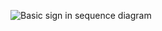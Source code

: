 <div class="common-image-format">

![Basic sign in sequence diagram](/img/oie-embedded-sdk/oie-embedded-sdk-use-case-simple-sign-on-seq.png
 "Basic sign in sequence diagram")

</div>
